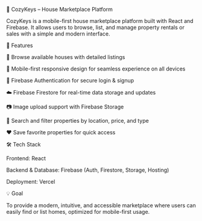 📌 CozyKeys – House Marketplace Platform

CozyKeys is a mobile-first house marketplace platform built with React and Firebase. It allows users to browse, list, and manage property rentals or sales with a simple and modern interface.

🚀 Features

🏡 Browse available houses with detailed listings

📱 Mobile-first responsive design for seamless experience on all devices

🔐 Firebase Authentication for secure login & signup

☁️ Firebase Firestore for real-time data storage and updates

📷 Image upload support with Firebase Storage

🔎 Search and filter properties by location, price, and type

❤️ Save favorite properties for quick access

🛠️ Tech Stack

Frontend: React

Backend & Database: Firebase (Auth, Firestore, Storage, Hosting)

Deployment: Vercel

💡 Goal

To provide a modern, intuitive, and accessible marketplace where users can easily find or list homes, optimized for mobile-first usage.
